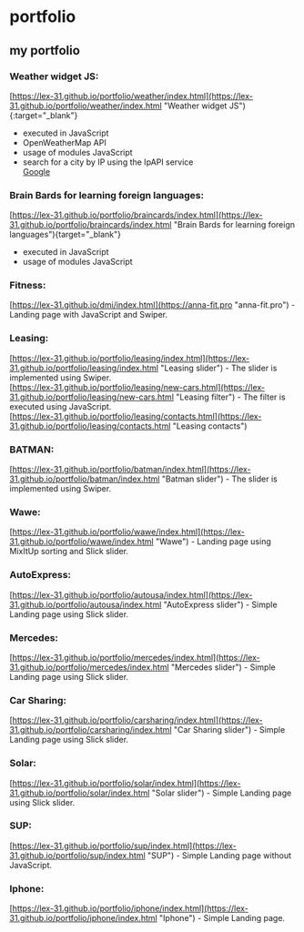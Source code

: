 # portfolio  
## my portfolio  

### Weather widget JS:  
[https://lex-31.github.io/portfolio/weather/index.html](https://lex-31.github.io/portfolio/weather/index.html "Weather widget JS"){:target="_blank"}  
- executed in JavaScript  
- OpenWeatherMap API  
- usage of modules JavaScript  
- search for a city by IP using the IpAPI service  
<a href="http://www.google.co.uk" target="_blank">Google</a>  

### Brain Bards for learning foreign languages:  
[https://lex-31.github.io/portfolio/braincards/index.html](https://lex-31.github.io/portfolio/braincards/index.html "Brain Bards for learning foreign languages"){target="_blank"}  
- executed in JavaScript  
- usage of modules JavaScript  

### Fitness:  
[https://lex-31.github.io/dmi/index.html](https://anna-fit.pro "anna-fit.pro") - Landing page with JavaScript and Swiper.  

### Leasing:  
[https://lex-31.github.io/portfolio/leasing/index.html](https://lex-31.github.io/portfolio/leasing/index.html "Leasing slider")  - The slider is implemented using Swiper.  
[https://lex-31.github.io/portfolio/leasing/new-cars.html](https://lex-31.github.io/portfolio/leasing/new-cars.html "Leasing filter") - The filter is executed using JavaScript.  
[https://lex-31.github.io/portfolio/leasing/contacts.html](https://lex-31.github.io/portfolio/leasing/contacts.html "Leasing contacts")  

### BATMAN:  
[https://lex-31.github.io/portfolio/batman/index.html](https://lex-31.github.io/portfolio/batman/index.html "Batman slider")  - The slider is implemented using Swiper.  

### Wawe:  
[https://lex-31.github.io/portfolio/wawe/index.html](https://lex-31.github.io/portfolio/wawe/index.html "Wawe") - Landing page using MixItUp sorting and Slick slider.  

### AutoExpress:  
[https://lex-31.github.io/portfolio/autousa/index.html](https://lex-31.github.io/portfolio/autousa/index.html "AutoExpress slider") - Simple Landing page using Slick slider.  

### Mercedes:  
[https://lex-31.github.io/portfolio/mercedes/index.html](https://lex-31.github.io/portfolio/mercedes/index.html "Mercedes slider") - Simple Landing page using Slick slider.  

### Car Sharing:  
[https://lex-31.github.io/portfolio/carsharing/index.html](https://lex-31.github.io/portfolio/carsharing/index.html "Car Sharing slider") - Simple Landing page using Slick slider.  

### Solar:  
[https://lex-31.github.io/portfolio/solar/index.html](https://lex-31.github.io/portfolio/solar/index.html "Solar slider") - Simple Landing page using Slick slider.  

### SUP:  
[https://lex-31.github.io/portfolio/sup/index.html](https://lex-31.github.io/portfolio/sup/index.html "SUP") - Simple Landing page without JavaScript.  

### Iphone:  
[https://lex-31.github.io/portfolio/iphone/index.html](https://lex-31.github.io/portfolio/iphone/index.html "Iphone") - Simple Landing page.  